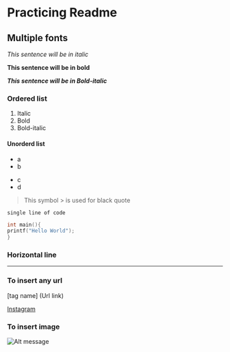 # Practicing Readme

## Multiple fonts

*This sentence will be in italic*

**This sentence will be in bold**

***This sentence will be in Bold-italic***

### Ordered list 
1. Italic
2. Bold
3. Bold-italic

#### Unorderd list
- a
- b
+ c
+ d

> This symbol > is used for black quote

`single line of code`

```#include<stdio.h
int main(){
printf("Hello World");
}
```
### Horizontal line
---

### To insert any url 

[tag name] (Url link)

[Instagram](https://instagram.com/mr_chetan_1408)


### To insert image
![Alt message ](https://www.google.com/imgres?q=Thar&imgurl=https%3A%2F%2Fimgd.aeplcdn.com%2F664x374%2Fn%2Fcw%2Fec%2F40087%2Fthar-exterior-right-front-three-quarter-37.jpeg%3Fisig%3D0%26q%3D80&imgrefurl=https%3A%2F%2Fwww.carwale.com%2Fmahindra-cars%2Fthar%2F&docid=AnOOqA3Wy1lLVM&tbnid=LdNCJWpipxCjhM&vet=12ahUKEwjx4ezDze2NAxXycWwGHcV4CiUQM3oECB4QAA..i&w=664&h=374&hcb=2&itg=1&ved=2ahUKEwjx4ezDze2NAxXycWwGHcV4CiUQM3oECB4QAA)

